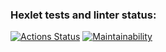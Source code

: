 ### Hexlet tests and linter status:

[![Actions Status](https://github.com/KvDmtr/frontend-project-11/actions/workflows/hexlet-check.yml/badge.svg)](https://github.com/KvDmtr/frontend-project-11/actions)
[![Maintainability](https://api.codeclimate.com/v1/badges/ada41158697b81be72e6/maintainability)](https://codeclimate.com/github/KvDmtr/frontend-project-11/maintainability)
